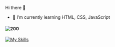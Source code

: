 Hi there 👋

- 🌱 I’m currently learning HTML, CSS, JavaScript
#### ![200](https://www.codewars.com/users/liavitski/badges/small)

[![My Skills](https://skills.thijs.gg/icons?i=html,css,js&theme=dark)]()
